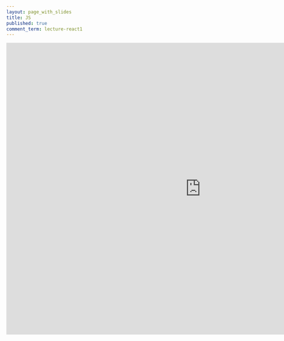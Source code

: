 ```yaml
---
layout: page_with_slides
title: JS
published: true
comment_term: lecture-react1
---
```


<iframe src="https://brunchlabs.slides.com/timtregubov/cs52-more-javascript/embed?token=9y4lO61u&style=light" width="1024" height="768" scrolling="no" frameborder="0" webkitallowfullscreen mozallowfullscreen allowfullscreen></iframe>